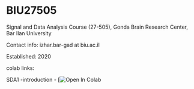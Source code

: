 # BIU27505

Signal and Data Analysis Course (27-505), Gonda Brain Research Center, Bar Ilan University

Contact info: izhar.bar-gad at biu.ac.il

Established: 2020


colab links:

SDA1 -introduction - [![Open In Colab](https://colab.research.google.com/github/ibglab/BIU27505/blob/master/SDA1-Introduction.ipynb)
